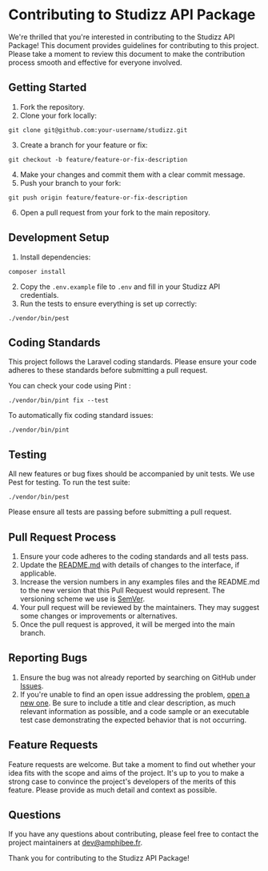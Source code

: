 # Contributing to Studizz API Package

We're thrilled that you're interested in contributing to the Studizz API Package! This document provides guidelines for contributing to this project. Please take a moment to review this document to make the contribution process smooth and effective for everyone involved.

## Getting Started

1. Fork the repository.
2. Clone your fork locally:
```
git clone git@github.com:your-username/studizz.git
```
3. Create a branch for your feature or fix:
```
git checkout -b feature/feature-or-fix-description
```
4. Make your changes and commit them with a clear commit message.
5. Push your branch to your fork:
```
git push origin feature/feature-or-fix-description
```
6. Open a pull request from your fork to the main repository.

## Development Setup

1. Install dependencies:
```
composer install
```
2. Copy the `.env.example` file to `.env` and fill in your Studizz API credentials.
3. Run the tests to ensure everything is set up correctly:
```
./vendor/bin/pest
```

## Coding Standards

This project follows the Laravel coding standards. Please ensure your code adheres to these standards before submitting a pull request.

You can check your code using Pint :

```
./vendor/bin/pint fix --test
```

To automatically fix coding standard issues:

```
./vendor/bin/pint
```

## Testing

All new features or bug fixes should be accompanied by unit tests. We use Pest for testing. To run the test suite:

```
./vendor/bin/pest
```

Please ensure all tests are passing before submitting a pull request.

## Pull Request Process

1. Ensure your code adheres to the coding standards and all tests pass.
2. Update the [README.md](README.md) with details of changes to the interface, if applicable.
3. Increase the version numbers in any examples files and the README.md to the new version that this Pull Request would represent. The versioning scheme we use is [SemVer](http://semver.org/).
4. Your pull request will be reviewed by the maintainers. They may suggest some changes or improvements or alternatives.
5. Once the pull request is approved, it will be merged into the main branch.

## Reporting Bugs

1. Ensure the bug was not already reported by searching on GitHub under [Issues](https://github.com/amphibee/studizz-api-package/issues).
2. If you're unable to find an open issue addressing the problem, [open a new one](https://github.com/amphibee/studizz-api-package/issues/new). Be sure to include a title and clear description, as much relevant information as possible, and a code sample or an executable test case demonstrating the expected behavior that is not occurring.

## Feature Requests

Feature requests are welcome. But take a moment to find out whether your idea fits with the scope and aims of the project. It's up to you to make a strong case to convince the project's developers of the merits of this feature. Please provide as much detail and context as possible.

## Questions

If you have any questions about contributing, please feel free to contact the project maintainers at [dev@amphibee.fr](mailto:dev@amphibee.fr).

Thank you for contributing to the Studizz API Package!
